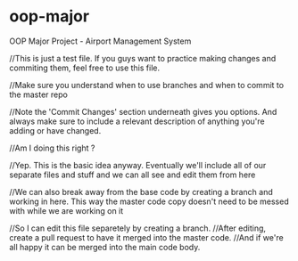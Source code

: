 # oop-major
OOP Major Project - Airport Management System

//This is just a test file. If you guys want to practice making changes and commiting them, feel free to use this file.

//Make sure you understand when to use branches and when to commit to the master repo

//Note the 'Commit Changes' section underneath gives you options. And always make sure to include a relevant description of anything you're adding or have changed.

//Am I doing this right ?

//Yep. This is the basic idea anyway. Eventually we'll include all of our separate files and stuff and we can all see and edit them from here

//We can also break away from the base code by creating a branch and working in here. This way the master code copy doesn't need to be messed with while we are working on it

//So I can edit this file separetely by creating a branch.
//After editing, create a pull request to have it merged into the master code.
//And if we're all happy it can be merged into the main code body.
